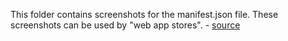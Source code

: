 ﻿This folder contains screenshots for the manifest.json file.
These screenshots can be used by "web app stores". - [source](https://developer.mozilla.org/en-US/docs/Web/Manifest/screenshots)
